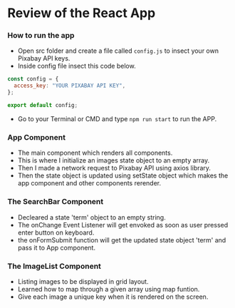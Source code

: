 # Review of the React App

### How to run the app

- Open src folder and create a file called `config.js` to insect your own Pixabay API keys.
- Inside config file insect this code below.

```js
const config = {
  access_key: "YOUR PIXABAY API KEY",
};

export default config;
```

- Go to your Terminal or CMD and type `npm run start` to run the APP.

### App Component

- The main component which renders all components.
- This is where I initialize an images state object to an empty array.
- Then I made a network request to Pixabay API using axios library.
- Then the state object is updated using setState object which makes the app component and other components rerender.

### The SearchBar Component

- Decleared a state 'term' object to an empty string.
- The onChange Event Listener will get envoked as soon as user pressed enter button on keyboard.
- the onFormSubmit function will get the updated state object 'term' and pass it to App component.

### The ImageList Component

- Listing images to be displayed in grid layout.
- Learned how to map through a given array using map funtion.
- Give each image a unique key when it is rendered on the screen.
